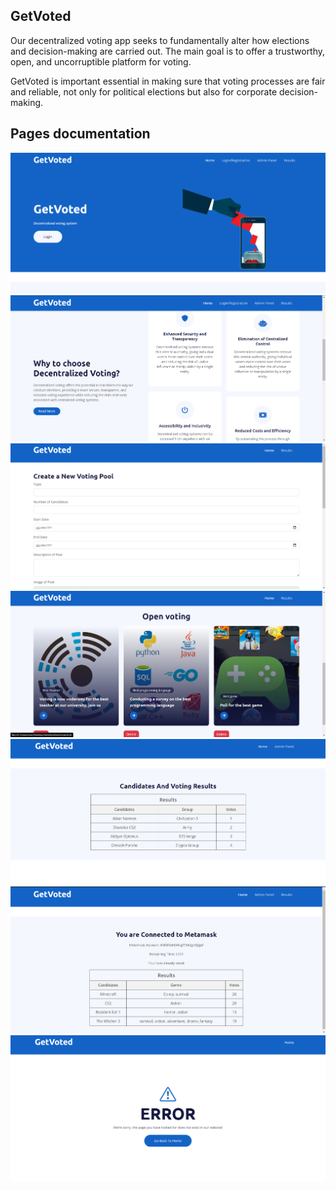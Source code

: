 ## GetVoted 
Our decentralized voting app seeks to fundamentally alter how elections and decision-making are carried out. The main goal is to offer a trustworthy, open, and uncorruptible platform for voting.

GetVoted is important essential in making sure that voting processes are fair and reliable, not only for political elections but also for corporate decision-making.

## Pages documentation
![Screenshot](Screenshot_6.png)
![Screenshot](Screenshot_1.png)
![Screenshot](Screenshot_2.png)
![Screenshot](Screenshot_3.png)
![Screenshot](Screenshot_4.png)
![Screenshot](Screenshot_5.png)
![Screenshot](Screenshot_7.png)

